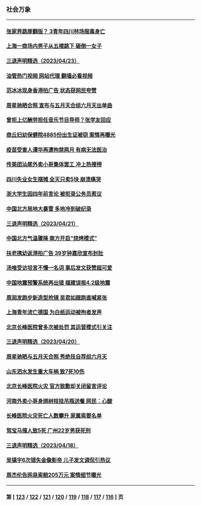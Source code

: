 ### 社会万象
---
#### [张家界跳崖翻版？ 3青年四川林场服毒身亡](../../pages/ncid282/n13980107.md?04241645) 
#### [上海一商场内男子从五楼跳下 砸倒一女子](../../pages/ncid282/n13979990.md?04241645) 
#### [三退声明精选（2023/04/23）](../../pages/ncid282/n13980126.md?04241645) 
#### [油管热门视频 网站代理 翻墙必看视频](http://138.2.39.72:81/youtube.html?epic-marker?04241645)
#### [范冰冰现身香港拍广告 状态获网民夸赞](../../pages/ncid282/n13979914.md?04241645) 
#### [周星驰晒合照 宣布与五月天合组六月天出单曲](../../pages/ncid282/n13979831.md?04241645) 
#### [曾拒上亿酬劳担任音乐节目导师？张学友回应](../../pages/ncid282/n13979861.md?04241645) 
#### [商丘妇幼保健院4885份出生证被窃 案情再曝光](../../pages/ncid282/n13979892.md?04241645) 
#### [疫苗受害人谭华再遭拘禁两月 有病无法医治](../../pages/ncid282/n13979679.md?04241645) 
#### [传美团汕尾外卖小哥集体罢工 冲上热搜榜](../../pages/ncid282/n13979455.md?04241645) 
#### [四川失业女生摆摊 全天只卖5块 崩溃痛哭](../../pages/ncid282/n13979334.md?04241645) 
#### [浙大学生因四年前言论 被拒录公务员惹议](../../pages/ncid282/n13979055.md?04241645) 
#### [中国北方局地大暴雪 多地冷到破纪录](../../pages/ncid282/n13979029.md?04241645) 
#### [三退声明精选（2023/04/21）](../../pages/ncid282/n13978499.md?04241645) 
#### [中国北方气温骤降 南方开启“烧烤模式”](../../pages/ncid282/n13977775.md?04241645) 
#### [扶老携幼返港拍广告 39岁钟嘉欣宣布封肚](../../pages/ncid282/n13977724.md?04241645) 
#### [汤唯受访坦言不懂一名词 事后发文获赞超可爱](../../pages/ncid282/n13977611.md?04241645) 
#### [中国地震预警系统再出错 福建误报4.2级地震](../../pages/ncid282/n13977339.md?04241645) 
#### [周润发跑步新造型抢镜 吴君如跟跑直喊紧张](../../pages/ncid282/n13976767.md?04241645) 
#### [上海青年流亡德国 为白纸运动被拘者发声](../../pages/ncid282/n13976816.md?04241645) 
#### [北京长峰医院曾多次被处罚 其运营模式引关注](../../pages/ncid282/n13976724.md?04241645) 
#### [三退声明精选（2023/04/20）](../../pages/ncid282/n13976817.md?04241645) 
#### [周星驰晒与五月天合照 秀绝技自荐组六月天](../../pages/ncid282/n13976697.md?04241645) 
#### [山东泗水发生重大车祸 致7死10伤](../../pages/ncid282/n13976668.md?04241645) 
#### [北京长峰医院火灾 官方致歉却关闭留言评论](../../pages/ncid282/n13976367.md?04241645) 
#### [河南外卖小哥身绑树枝挂吊瓶送餐 网民：心酸](../../pages/ncid282/n13976449.md?04241645) 
#### [长峰医院火灾死亡人数攀升 家属索要名单](../../pages/ncid282/n13976147.md?04241645) 
#### [驾宝马撞人致5死 广州22岁男获死刑](../../pages/ncid282/n13976071.md?04241645) 
#### [三退声明精选（2023/04/18）](../../pages/ncid282/n13976108.md?04241645) 
#### [吴镇宇6次错失金像影帝 儿子发文调侃引热议](../../pages/ncid282/n13975985.md?04241645) 
#### [周杰伦告网易索赔205万元 案情细节曝光](../../pages/ncid282/n13975872.md?04241645) 

---
#### 第 [ [123](./123.md?04241645) / [122](./122.md?04241645) / [121](./121.md?04241645) / [120](./120.md?04241645) / [119](./119.md?04241645) / [118](./118.md?04241645) / [117](./117.md?04241645) / [116](./116.md?04241645) ] 页
